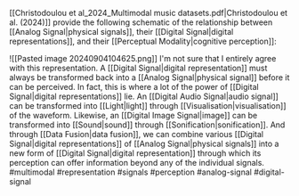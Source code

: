 [[Christodoulou et al_2024_Multimodal music datasets.pdf|Christodoulou et al. (2024)]] provide the following schematic of the relationship between [[Analog Signal|physical signals]], their [[Digital Signal|digital representations]], and their [[Perceptual Modality|cognitive perception]]: 

![[Pasted image 20240904104625.png]]
I'm not sure that I entirely agree with this representation. A [[Digital Signal|digital representation]] must always be transformed back into a [[Analog Signal|physical signal]] before it can be perceived. In fact, this is where a lot of the power of [[Digital Signal|digital representations]] lie. An [[Digital Audio Signal|audio signal]] can be transformed into [[Light|light]] through [[Visualisation|visualisation]] of the waveform. Likewise, an [[Digital Image Signal|image]] can be transformed into [[Sound|sound]] through [[Sonification|sonification]]. And through [[Data Fusion|data fusion]], we can combine various [[Digital Signal|digital representations]] of [[Analog Signal|physical signals]] into a new form of [[Digital Signal|digital representation]] through which its perception can offer information beyond any of the individual signals. #multimodal #representation #signals #perception #analog-signal #digital-signal 